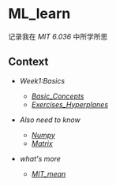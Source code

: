 # ML_learn
记录我在 *MIT 6.036* 中所学所思

## Context

* *Week1:Basics*
  
  * *[Basic_Concepts](md/wk1_basic.md)*
  * *[Exercises_Hyperplanes](md/wk1_exercises.md)*


* *Also need to know*
   * *[Numpy](md/numpy.md)*
   * *[Matrix](md/matrix.md)*

* *what's more*
   * *[MIT_mean](md/MIT.md)*